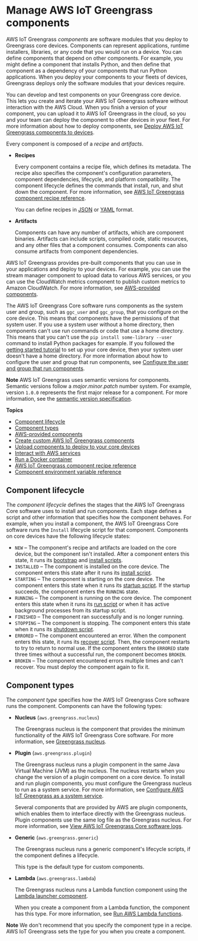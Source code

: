 # Manage AWS IoT Greengrass components<a name="manage-components"></a>

AWS IoT Greengrass *components* are software modules that you deploy to Greengrass core devices\. Components can represent applications, runtime installers, libraries, or any code that you would run on a device\. You can define components that depend on other components\. For example, you might define a component that installs Python, and then define that component as a dependency of your components that run Python applications\. When you deploy your components to your fleets of devices, Greengrass deploys only the software modules that your devices require\.

You can develop and test components on your Greengrass core device\. This lets you create and iterate your AWS IoT Greengrass software without interaction with the AWS Cloud\. When you finish a version of your component, you can upload it to AWS IoT Greengrass in the cloud, so you and your team can deploy the component to other devices in your fleet\. For more information about how to deploy components, see [Deploy AWS IoT Greengrass components to devices](manage-deployments.md)\.

Every component is composed of a *recipe* and *artifacts*\.
+ <a name="component-recipe-definition"></a>**Recipes**

  Every component contains a recipe file, which defines its metadata\. The recipe also specifies the component's configuration parameters, component dependencies, lifecycle, and platform compatibility\. The component lifecycle defines the commands that install, run, and shut down the component\. For more information, see [AWS IoT Greengrass component recipe reference](component-recipe-reference.md)\.

  You can define recipes in [JSON](https://en.wikipedia.org/wiki/JSON) or [YAML](https://en.wikipedia.org/wiki/YAML) format\.
+ <a name="component-artifacts-definition"></a>**Artifacts**

  Components can have any number of artifacts, which are component binaries\. Artifacts can include scripts, compiled code, static resources, and any other files that a component consumes\. Components can also consume artifacts from component dependencies\.

AWS IoT Greengrass provides pre\-built components that you can use in your applications and deploy to your devices\. For example, you can use the stream manager component to upload data to various AWS services, or you can use the CloudWatch metrics component to publish custom metrics to Amazon CloudWatch\. For more information, see [AWS\-provided components](public-components.md)\.

The AWS IoT Greengrass Core software runs components as the system user and group, such as `ggc_user` and `ggc_group`, that you configure on the core device\. This means that components have the permissions of that system user\. If you use a system user without a home directory, then components can't use run commands or code that use a home directory\. This means that you can't use the `pip install some-library --user` command to install Python packages for example\. If you followed the [getting started tutorial](getting-started.md) to set up your core device, then your system user doesn't have a home directory\. For more information about how to configure the user and group that run components, see [Configure the user and group that run components](configure-greengrass-core-v2.md#configure-component-user)\.

**Note**  <a name="semver-note"></a>
<a name="semver-para"></a>AWS IoT Greengrass uses semantic versions for components\. Semantic versions follow a *major*\.*minor*\.*patch* number system\. For example, version `1.0.0` represents the first major release for a component\. For more information, see the [semantic version specification](https://semver.org/)\.

**Topics**
+ [Component lifecycle](#component-lifecycle)
+ [Component types](#component-types)
+ [AWS\-provided components](public-components.md)
+ [Create custom AWS IoT Greengrass components](create-components.md)
+ [Upload components to deploy to your core devices](upload-components.md)
+ [Interact with AWS services](interact-with-aws-services.md)
+ [Run a Docker container](run-docker-container.md)
+ [AWS IoT Greengrass component recipe reference](component-recipe-reference.md)
+ [Component environment variable reference](component-environment-variables.md)

## Component lifecycle<a name="component-lifecycle"></a>

The *component lifecycle* defines the stages that the AWS IoT Greengrass Core software uses to install and run components\. Each stage defines a script and other information that specifies how the component behaves\. For example, when you install a component, the AWS IoT Greengrass Core software runs the `Install` lifecycle script for that component\. Components on core devices have the following lifecycle states:
+ `NEW` – The component's recipe and artifacts are loaded on the core device, but the component isn't installed\. After a component enters this state, it runs its [bootstrap](component-recipe-reference.md#bootstrap-lifecycle-definition) and [install scripts](component-recipe-reference.md#install-lifecycle-definition)\.
+ `INSTALLED` – The component is installed on the core device\. The component enters this state after it runs its [install script](component-recipe-reference.md#install-lifecycle-definition)\.
+ `STARTING` – The component is starting on the core device\. The component enters this state when it runs its [startup script](component-recipe-reference.md#startup-lifecycle-definition)\. If the startup succeeds, the component enters the `RUNNING` state\.
+ `RUNNING` – The component is running on the core device\. The component enters this state when it runs its [run script](component-recipe-reference.md#run-lifecycle-definition) or when it has active background processes from its startup script\.
+ `FINISHED` – The component ran successfully and is no longer running\.
+ `STOPPING` – The component is stopping\. The component enters this state when it runs its [shutdown script](component-recipe-reference.md#shutdown-lifecycle-definition)\.
+ `ERRORED` – The component encountered an error\. When the component enters this state, it runs its [recover script](component-recipe-reference.md#recover-lifecycle-definition)\. Then, the component restarts to try to return to normal use\. If the component enters the `ERRORED` state three times without a successful run, the component becomes `BROKEN`\.
+ `BROKEN` – The component encountered errors multiple times and can't recover\. You must deploy the component again to fix it\.

## Component types<a name="component-types"></a>

The *component type* specifies how the AWS IoT Greengrass Core software runs the component\. Components can have the following types:
+ **Nucleus** \(`aws.greengrass.nucleus`\)

  The Greengrass nucleus is the component that provides the minimum functionality of the AWS IoT Greengrass Core software\. For more information, see [Greengrass nucleus](greengrass-nucleus-component.md)\.
+ **Plugin** \(`aws.greengrass.plugin`\)

  The Greengrass nucleus runs a plugin component in the same Java Virtual Machine \(JVM\) as the nucleus\. The nucleus restarts when you change the version of a plugin component on a core device\. To install and run plugin components, you must configure the Greengrass nucleus to run as a system service\. For more information, see [Configure AWS IoT Greengrass as a system service](configure-greengrass-core-v2.md#configure-system-service)\.

  Several components that are provided by AWS are plugin components, which enables them to interface directly with the Greengrass nucleus\. Plugin components use the same log file as the Greengrass nucleus\. For more information, see [View AWS IoT Greengrass Core software logs](troubleshooting.md#view-greengrass-core-logs)\.
+ **Generic** \(`aws.greengrass.generic`\)

  The Greengrass nucleus runs a generic component's lifecycle scripts, if the component defines a lifecycle\.

  This type is the default type for custom components\.
+ **Lambda** \(`aws.greengrass.lambda`\)

  The Greengrass nucleus runs a Lambda function component using the [Lambda launcher component](lambda-launcher-component.md)\.

  When you create a component from a Lambda function, the component has this type\. For more information, see [Run AWS Lambda functions](run-lambda-functions.md)\.

**Note**  <a name="recipe-component-type-recommendation"></a>
We don't recommend that you specify the component type in a recipe\. AWS IoT Greengrass sets the type for you when you create a component\.
